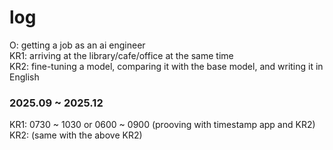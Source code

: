 # log

O: getting a job as an ai engineer  
KR1: arriving at the library/cafe/office at the same time  
KR2: fine-tuning a model, comparing it with the base model, and writing it in English  

### 2025.09 ~ 2025.12
KR1: 0730 ~ 1030 or 0600 ~ 0900 (prooving with timestamp app and KR2)  
KR2: (same with the above KR2)  

### 
